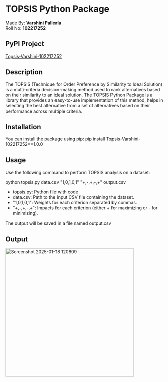 # TOPSIS Python Package

Made By: **Varshini Pallerla**  
Roll No: **102217252**

## PyPI Project

[Topsis-Varshini-102217252](https://pypi.org/project/Topsis-Varshini-102217252/1.0.0/)


## Description

The TOPSIS (Technique for Order Preference by Similarity to Ideal Solution) is a multi-criteria decision-making method used to rank alternatives based on their similarity to an ideal solution. The TOPSIS Python Package is a library that provides an easy-to-use implementation of this method, helps in selecting the best alternative from a set of alternatives based on their performance across multiple criteria.

## Installation

You can install the package using pip:
pip install Topsis-Varshini-102217252==1.0.0

## Usage

Use the following command to perform TOPSIS analysis on a dataset:

python topsis.py data.csv "1,0,1,0,1" "+,-,+,-,+" output.csv

- topsis.py: Python file with code
- data.csv: Path to the input CSV file containing the dataset.
- "1,0,1,0,1": Weights for each criterion separated by commas.
- "+,-,+,-,+": Impacts for each criterion (either + for maximizing or - for minimizing).

The output will be saved in a file named output.csv


## Output
<img width="407" alt="Screenshot 2025-01-18 120809" src="https://github.com/user-attachments/assets/5e7ed82d-ed73-4078-8223-92a633930941" />

